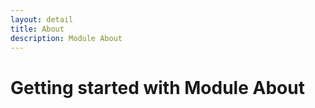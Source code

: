 ```yaml
---
layout: detail
title: About
description: Module About
---
```



# Getting started with Module About 


